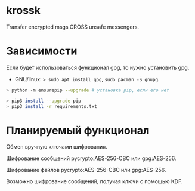 # krossk

Transfer encrypted msgs CROSS unsafe messengers. 

# Зависимости

Если будет использоваться функционал gpg, то нужно установить gpg.

- GNU/linux: `> sudo apt install gpg`, `sudo pacman -S gnupg`.

``` bash
> python -m ensurepip --upgrade # установка pip, если его нет

> pip3 install --upgrade pip
> pip3 install -r requirements.txt
```

# Планируемый функционал

Обмен вручную ключами шифрования.

Шифрование сообщений pycrypto:AES-256-CBC или gpg:AES-256.

Шифрование файлов pycrypto:AES-256-CBC или gpg:AES-256.

Возможно шифрование сообщений, получая ключи с помощью KDF.
